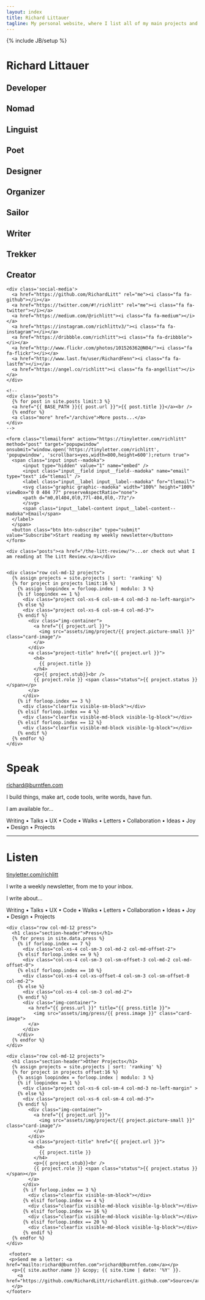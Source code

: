 ```yaml
---
layout: index
title: Richard Littauer
tagline: My personal website, where I list all of my main projects and occasionally blog.
---
```

{% include JB/setup %}

<div class="wrapper">
  <div class="container">
    <h1>Richard Littauer</h1>
    <h2 class="quotes display-first">Developer</h2>
    <h2 class="quotes">Nomad</h2>
    <h2 class="quotes">Linguist</h2>
    <h2 class="quotes">Poet</h2>
    <h2 class="quotes">Designer</h2>
    <h2 class="quotes">Organizer</h2>
    <h2 class="quotes">Sailor</h2>
    <h2 class="quotes">Writer</h2>
    <h2 class="quotes">Trekker</h2>
    <h2 class="quotes">Creator</h2>

    <div class='social-media'>
      <a href="https://github.com/RichardLitt" rel="me"><i class="fa fa-github"></i></a>
      <a href="https://twitter.com/#!/richlitt" rel="me"><i class="fa fa-twitter"></i></a>
      <a href="https://medium.com/@richlitt"><i class="fa fa-medium"></i></a>
      <a href="https://instagram.com/richlittv3/"><i class="fa fa-instagram"></i></a>
      <a href="https://dribbble.com/richlitt"><i class="fa fa-dribbble"></i></a>
      <a href="http://www.flickr.com/photos/101526362@N04/"><i class="fa fa-flickr"></i></a>
      <a href="http://www.last.fm/user/RichardFenn"><i class="fa fa-lastfm"></i></a>
      <a href="https://angel.co/richlitt"><i class="fa fa-angellist"></i></a>
    </div>

    <!--
    <div class="posts">
      {% for post in site.posts limit:3 %}
      <a href="{{ BASE_PATH }}{{ post.url }}">{{ post.title }}</a><br />
      {% endfor %}
      <a class="more" href="/archive">More posts...</a>
    </div>
    -->

    <form class="tlemailform" action="https://tinyletter.com/richlitt" method="post" target="popupwindow" onsubmit="window.open('https://tinyletter.com/richlitt', 'popupwindow', 'scrollbars=yes,width=800,height=600');return true">
      <span class="input input--madoka">
          <input type="hidden" value="1" name="embed" />
          <input class="input__field input__field--madoka" name="email" type="text" id="tlemail" />
          <label class="input__label input__label--madoka" for="tlemail">
          <svg class="graphic graphic--madoka" width="100%" height="100%" viewBox="0 0 404 77" preserveAspectRatio="none">
          <path d="m0,0l404,0l0,77l-404,0l0,-77z"/>
          </svg>
          <span class="input__label-content input__label-content--madoka">Email</span>
      </label>
      </span>
      <button class="btn btn-subscribe" type="submit" value="Subscribe">Start reading my weekly newsletter</button>
    </form>

    <div class="posts"><a href="/the-litt-review/">...or check out what I am reading at The Litt Review.</a></div>


    <div class="row col-md-12 projects">
      {% assign projects = site.projects | sort: 'ranking' %}
      {% for project in projects limit:16 %}
        {% assign loopindex = forloop.index | modulo: 3 %}
        {% if loopindex == 1 %}
          <div class="project col-xs-6 col-sm-4 col-md-3 no-left-margin">
        {% else %}
          <div class="project col-xs-6 col-sm-4 col-md-3">
        {% endif %}
            <div class="img-container">
              <a href="{{ project.url }}">
                <img src="assets/img/project/{{ project.picture-small }}" class="card-image"/>
              </a>
            </div>
            <a class="project-title" href="{{ project.url }}">
              <h4>
                {{ project.title }}
              </h4>
              <p>{{ project.stub}}<br />
              {{ project.role }} <span class="status">{{ project.status }}</span></p>
            </a>
          </div>
        {% if forloop.index == 3 %}
          <div class="clearfix visible-sm-block"></div>
        {% elsif forloop.index == 4 %}
          <div class="clearfix visible-md-block visible-lg-block"></div>
        {% elsif forloop.index == 12 %}
          <div class="clearfix visible-md-block visible-lg-block"></div>
        {% endif %}
      {% endfor %}
    </div>
  </div>
</div>

<div class="wrapper" id="contact" >
  <div class="container">
    <div class="row col-md-12 press" >
      <div class="col-sm-5 col-sm-offset-1 col-md-5 col-md-offset-1 speak">
        <h1 >Speak</h1>
        <p><a href="mailto:richard@burntfen.com">richard@burntfen.com</a></p>
        <p>I build things, make art, code tools, write words, have fun.</p>
        <p>I am available for…</p>
        <p class="visible-xs available">Writing • Talks • UX • Code • Walks • Letters • Collaboration • Ideas • Joy • Design • Projects</p>
      </div>
      <div class="col-sm-5 col-md-5 listen">
        <hr class="visible-xs">
        <h1 >Listen</h1>
        <div>
          <p><a href="https://tinyletter.com/richlitt">tinyletter.com/richlitt</a></p>
          <p>I write a weekly newsletter, from me to your inbox.</p>
          <p class="hidden-xs">I write about…</p>
        </div>
      </div>
      </div>
    <div class="row col-md-8 col-md-offset-2 hidden-xs">
      <p class="available available-sm">Writing • Talks • UX • Code • Walks • Letters • Collaboration • Ideas • Joy • Design • Projects</p>
    </div>
  </div>
</div>


<div class="wrapper">
  <div class="container">

    <div class="row col-md-12 press">
      <h1 class="section-header">Press</h1>
      {% for press in site.data.press %}
        {% if forloop.index == 7 %}
          <div class="col-xs-4 col-sm-3 col-md-2 col-md-offset-2">
        {% elsif forloop.index == 9 %}
          <div class="col-xs-4 col-sm-3 col-sm-offset-3 col-md-2 col-md-offset-0">
        {% elsif forloop.index == 10 %}
          <div class="col-xs-4 col-xs-offset-4 col-sm-3 col-sm-offset-0 col-md-2">
        {% else %}
          <div class="col-xs-4 col-sm-3 col-md-2">
        {% endif %}
          <div class="img-container">
            <a href="{{ press.url }}" title="{{ press.title }}">
              <img src="assets/img/press/{{ press.image }}" class="card-image">
            </a>
          </div>
        </div>
      {% endfor %}
    </div>

  </div>
</div>

<div class="wrapper" id="other-projects">
  <div class="container">

    <div class="row col-md-12 projects">
      <h1 class="section-header">Other Projects</h1>
      {% assign projects = site.projects | sort: 'ranking' %}
      {% for project in projects offset:16 %}
        {% assign loopindex = forloop.index | modulo: 3 %}
        {% if loopindex == 1 %}
          <div class="project col-xs-6 col-sm-4 col-md-3 no-left-margin" >
        {% else %}
          <div class="project col-xs-6 col-sm-4 col-md-3">
        {% endif %}
            <div class="img-container">
              <a href="{{ project.url }}">
                <img src="assets/img/project/{{ project.picture-small }}" class="card-image"/>
              </a>
            </div>
            <a class="project-title" href="{{ project.url }}">
              <h4>
                {{ project.title }}
              </h4>
              <p>{{ project.stub}}<br />
              {{ project.role }} <span class="status">{{ project.status }}</span></p>
            </a>
          </div>
          {% if forloop.index == 3 %}
            <div class="clearfix visible-sm-block"></div>
          {% elsif forloop.index == 4 %}
            <div class="clearfix visible-md-block visible-lg-block"></div>
          {% elsif forloop.index == 16 %}
            <div class="clearfix visible-md-block visible-lg-block"></div>
          {% elsif forloop.index == 20 %}
            <div class="clearfix visible-md-block visible-lg-block"></div>
          {% endif %}
      {% endfor %}
    </div>

     <footer>
     <p>Send me a letter: <a href="mailto:richard@burntfen.com">richard@burntfen.com</a></p>
      <p>{{ site.author.name }} &copy; {{ site.time | date: '%Y' }}.
        <a href="https://github.com/RichardLitt/richardlitt.github.com">Source</a>.
      </p>
    </footer>
  <div class="push"></div>

</div> <!-- /container -->

</div> <!-- /wrapper -->
